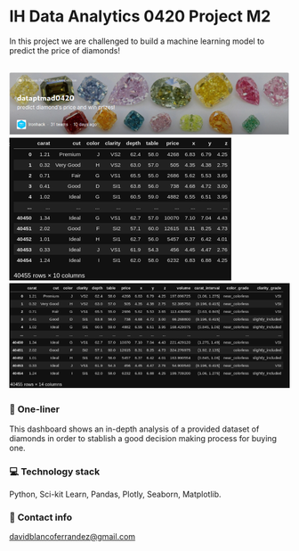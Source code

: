 # IH Data Analytics 0420 Project M2

In this project we are challenged to build a machine learning model to predict the price of diamonds!

![Image](images/1.png)
![Image](images/2.png)
![Image](images/3.png)
---

### :running: **One-liner**
This dashboard shows an in-depth analysis of a provided dataset of diamonds in order to stablish a good decision making process for buying one.

### :computer: **Technology stack**
Python, Sci-kit Learn, Pandas, Plotly, Seaborn, Matplotlib.

### :love_letter: **Contact info**
davidblancoferrandez@gmail.com
